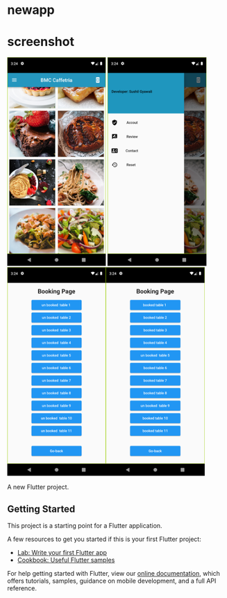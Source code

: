 # newapp

# screenshot

<img height="480px" src="https://github.com/Sushil787/Caffeteria-V2.0/blob/main/1.png"> <img height="480px" src="2.png"><img height="480px" src="3.png"><img height="480px" src="4.png">

A new Flutter project.


## Getting Started

This project is a starting point for a Flutter application.

A few resources to get you started if this is your first Flutter project:


- [Lab: Write your first Flutter app](https://flutter.dev/docs/get-started/codelab)
- [Cookbook: Useful Flutter samples](https://flutter.dev/docs/cookbook)

For help getting started with Flutter, view our
[online documentation](https://flutter.dev/docs), which offers tutorials,
samples, guidance on mobile development, and a full API reference.
